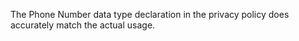 The Phone Number data type declaration in the privacy policy does accurately match the actual usage.
